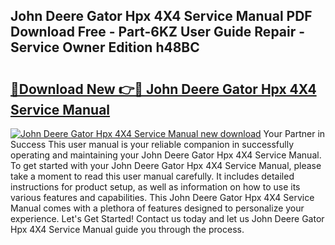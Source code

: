 ## John Deere Gator Hpx 4X4 Service Manual PDF Download Free - Part-6KZ User Guide Repair - Service Owner Edition h48BC

# <h2><a href="http://bc93814.oget.top/?id=John+Deere+Gator+Hpx+4X4+Service+Manual">🔗Download New 👉🔴 John Deere Gator Hpx 4X4 Service Manual</a></h2>

[![John Deere Gator Hpx 4X4 Service Manual new download](https://i.imgur.com/5g1atiW.png)](http://bc93814.oget.top/?id=John+Deere+Gator+Hpx+4X4+Service+Manual)
Your Partner in Success This user manual is your reliable companion in successfully operating and maintaining your John Deere Gator Hpx 4X4 Service Manual. To get started with your John Deere Gator Hpx 4X4 Service Manual, please take a moment to read this user manual carefully. It includes detailed instructions for product setup, as well as information on how to use its various features and capabilities. This John Deere Gator Hpx 4X4 Service Manual comes with a plethora of features designed to personalize your experience. Let's Get Started! Contact us today and let us John Deere Gator Hpx 4X4 Service Manual guide you through the process.
